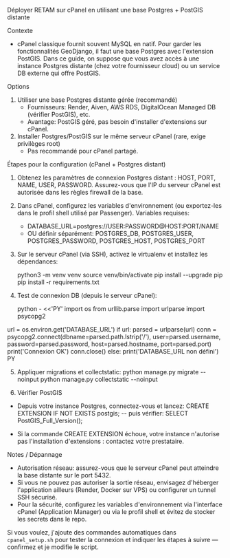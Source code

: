 Déployer RETAM sur cPanel en utilisant une base Postgres + PostGIS distante

Contexte
- cPanel classique fournit souvent MySQL en natif. Pour garder les fonctionnalités GeoDjango, il faut une base Postgres avec l'extension PostGIS. Dans ce guide, on suppose que vous avez accès à une instance Postgres distante (chez votre fournisseur cloud) ou un service DB externe qui offre PostGIS.

Options
1) Utiliser une base Postgres distante gérée (recommandé)
   - Fournisseurs: Render, Aiven, AWS RDS, DigitalOcean Managed DB (vérifier PostGIS), etc.
   - Avantage: PostGIS géré, pas besoin d'installer d'extensions sur cPanel.
2) Installer Postgres/PostGIS sur le même serveur cPanel (rare, exige privilèges root)
   - Pas recommandé pour cPanel partagé.

Étapes pour la configuration (cPanel + Postgres distant)
1. Obtenez les paramètres de connexion Postgres distant : HOST, PORT, NAME, USER, PASSWORD. Assurez-vous que l'IP du serveur cPanel est autorisée dans les règles firewall de la base.
2. Dans cPanel, configurez les variables d'environnement (ou exportez-les dans le profil shell utilisé par Passenger). Variables requises:
   - DATABASE_URL=postgres://USER:PASSWORD@HOST:PORT/NAME
   - OU définir séparément: POSTGRES_DB, POSTGRES_USER, POSTGRES_PASSWORD, POSTGRES_HOST, POSTGRES_PORT
3. Sur le serveur cPanel (via SSH), activez le virtualenv et installez les dépendances:

   python3 -m venv venv
   source venv/bin/activate
   pip install --upgrade pip
   pip install -r requirements.txt

4. Test de connexion DB (depuis le serveur cPanel):

   python - <<'PY'
import os
from urllib.parse import urlparse
import psycopg2

url = os.environ.get('DATABASE_URL')
if url:
    parsed = urlparse(url)
    conn = psycopg2.connect(dbname=parsed.path.lstrip('/'), user=parsed.username, password=parsed.password, host=parsed.hostname, port=parsed.port)
    print('Connexion OK')
    conn.close()
else:
    print('DATABASE_URL non défini')
PY

5. Appliquer migrations et collectstatic:
   python manage.py migrate --noinput
   python manage.py collectstatic --noinput

6. Vérifier PostGIS
- Depuis votre instance Postgres, connectez-vous et lancez:
  CREATE EXTENSION IF NOT EXISTS postgis;
  -- puis vérifier: SELECT PostGIS_Full_Version();

- Si la commande CREATE EXTENSION échoue, votre instance n'autorise pas l'installation d'extensions : contactez votre prestataire.

Notes / Dépannage
- Autorisation réseau: assurez-vous que le serveur cPanel peut atteindre la base distante sur le port 5432.
- Si vous ne pouvez pas autoriser la sortie réseau, envisagez d'héberger l'application ailleurs (Render, Docker sur VPS) ou configurer un tunnel SSH sécurisé.
- Pour la sécurité, configurez les variables d'environnement via l'interface cPanel (Application Manager) ou via le profil shell et évitez de stocker les secrets dans le repo.

Si vous voulez, j'ajoute des commandes automatiques dans `cpanel_setup.sh` pour tester la connexion et indiquer les étapes à suivre — confirmez et je modifie le script.
